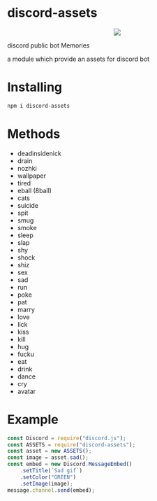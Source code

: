 # discord-assets
<div align = "center">
  <p>
    <a href="https://github.com/sirok1">
      <img src="https://res.cloudinary.com/hxsqjtxdf/image/upload/v1655210108/watermark_poeyn7.png">
    </a>
  </p>
  </div>
<div align="left">
  <p>
   discord public bot Memories
 </p>
</div>

 a module which provide an assets for discord bot
# Installing
```bash
npm i discord-assets
```
# Methods
- deadinsidenick
- drain
- nozhki
- wallpaper
- tired
- eball (8ball)
- cats
- suicide
- spit
- smug
- smoke
- sleep
- slap
- shy
- shock
- shiz
- sex
- sad
- run
- poke
- pat
- marry
- love
- lick
- kiss
- kill
- hug
- fucku
- eat
- drink
- dance
- cry
- avatar

# Example
```js
const Discord = require("discord.js");
const ASSETS = require("discord-assets");
const asset = new ASSETS();
const image = asset.sad();
const embed = new Discord.MessageEmbed()
    .setTitle(`Sad gif`)
    .setColor("GREEN")
    .setImage(image);
message.channel.send(embed);
```
